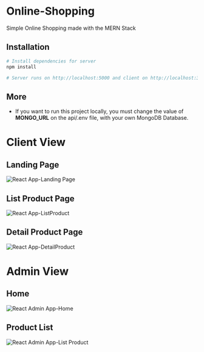# Online-Shopping

Simple Online Shopping made with the MERN Stack

## Installation

```bash
# Install dependencies for server
npm install

# Server runs on http://localhost:5000 and client on http://localhost:3000
```

## More

- If you want to run this project locally, you must change the value of **MONGO_URL** on the api/.env file, with your own 
  MongoDB Database.
  
# Client View
  ## Landing Page
![React App-Landing Page](https://user-images.githubusercontent.com/63462775/168269638-24bf08b8-3ebb-407d-83ef-a63ea98d7c79.png)
  
  ## List Product Page
![React App-ListProduct](https://user-images.githubusercontent.com/63462775/168269925-3440e0e9-35ef-4792-a0fb-e37cc0b27c42.png)

  ## Detail Product Page
![React App-DetailProduct](https://user-images.githubusercontent.com/63462775/168270050-f96e02c2-7e23-499e-a4f3-053ade0bc4c7.png)

# Admin View
  ## Home
![React Admin App-Home](https://user-images.githubusercontent.com/63462775/168270836-7f224b34-c528-490c-a0ab-02f6c180536c.png)

  ## Product List
![React Admin App-List Product](https://user-images.githubusercontent.com/63462775/168270904-d5cbc5b4-c5d3-4d64-bdb4-aa96f626487d.png)
